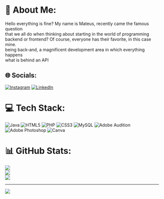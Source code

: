 
# 💫 About Me:
Hello everything is fine? My name is Mateus, recently came the famous question<br>that we all do when thinking about starting in the world of programming<br>backend or frontend? Of course, everyone has their favorite, in this case mine.<br>being back-and, a magnificent development area in which everything happens<br>what is behind an API


## 🌐 Socials:
[![Instagram](https://img.shields.io/badge/Instagram-%23E4405F.svg?logo=Instagram&logoColor=white)](https://instagram.com/mat_feri) [![LinkedIn](https://img.shields.io/badge/LinkedIn-%230077B5.svg?logo=linkedin&logoColor=white)](https://linkedin.com/in/https://www.linkedin.com/in/mateus-ferian-a22373206/) 

# 💻 Tech Stack:
![Java](https://img.shields.io/badge/java-%23ED8B00.svg?style=flat&logo=java&logoColor=white) ![HTML5](https://img.shields.io/badge/html5-%23E34F26.svg?style=flat&logo=html5&logoColor=white) ![PHP](https://img.shields.io/badge/php-%23777BB4.svg?style=flat&logo=php&logoColor=white) ![CSS3](https://img.shields.io/badge/css3-%231572B6.svg?style=flat&logo=css3&logoColor=white) ![MySQL](https://img.shields.io/badge/mysql-%2300f.svg?style=flat&logo=mysql&logoColor=white) ![Adobe Audition](https://img.shields.io/badge/Adobe%20Audition-9999FF.svg?style=flat&logo=Adobe%20Audition&logoColor=white) ![Adobe Photoshop](https://img.shields.io/badge/adobephotoshop-%2331A8FF.svg?style=flat&logo=adobephotoshop&logoColor=white) ![Canva](https://img.shields.io/badge/Canva-%2300C4CC.svg?style=flat&logo=Canva&logoColor=white)
# 📊 GitHub Stats:
![](https://github-readme-stats.vercel.app/api?username=mateusferian&theme=prussian&hide_border=false&include_all_commits=false&count_private=false)<br/>
![](https://github-readme-streak-stats.herokuapp.com/?user=mateusferian&theme=prussian&hide_border=false)<br/>
![](https://github-readme-stats.vercel.app/api/top-langs/?username=mateusferian&theme=prussian&hide_border=false&include_all_commits=false&count_private=false&layout=compact)

---
[![](https://visitcount.itsvg.in/api?id=mateusferian&icon=0&color=0)](https://visitcount.itsvg.in)

<!-- Proudly created with GPRM ( https://gprm.itsvg.in ) -->

